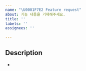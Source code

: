 ```yaml
---
name: "\U0001F7E2 Feature request"
about: 기능 내용을 기재해주세요.
title: ''
labels: ''
assignees: ''

---
```


## Description
-
